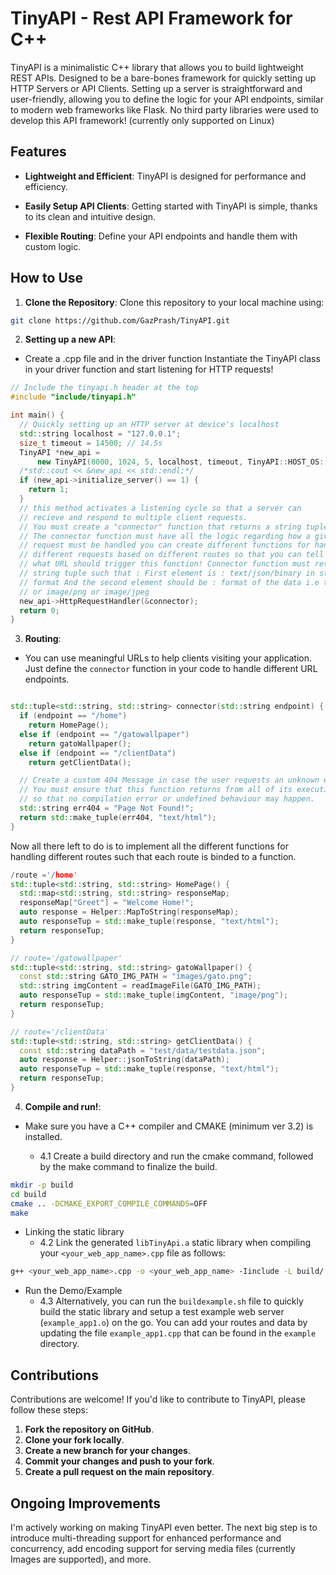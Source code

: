 # TinyAPI - Rest API Framework for C++

TinyAPI is a minimalistic C++ library that allows you to build lightweight REST APIs. Designed to be a bare-bones framework for quickly setting up HTTP Servers or API Clients. Setting up a server is straightforward and user-friendly, allowing you to define the logic for your API endpoints, similar to modern web frameworks like Flask. No third party libraries were used to develop this API framework! (currently only supported on Linux)

## Features

- **Lightweight and Efficient**: TinyAPI is designed for performance and efficiency.

- **Easily Setup API Clients**: Getting started with TinyAPI is simple, thanks to its clean and intuitive design.

- **Flexible Routing**: Define your API endpoints and handle them with custom logic.

<!-- - **Support for **: Send and receive JSON, audio and images. -->

## How to Use

1. **Clone the Repository**: Clone this repository to your local machine using:
```bash
git clone https://github.com/GazPrash/TinyAPI.git
```

2. **Setting up a new API**:

- Create a .cpp file and in the driver function Instantiate the TinyAPI class in your driver function and start listening for HTTP requests!
```cpp
// Include the tinyapi.h header at the top
#include "include/tinyapi.h"

int main() {
  // Quickly setting up an HTTP server at device's localhost
  std::string localhost = "127.0.0.1";
  size_t timeout = 14500; // 14.5s
  TinyAPI *new_api =
      new TinyAPI(8000, 1024, 5, localhost, timeout, TinyAPI::HOST_OS::LINUX);
  /*std::cout << &new_api << std::endl;*/
  if (new_api->initialize_server() == 1) {
    return 1;
  }
  // this method activates a listening cycle so that a server can
  // recieve and respond to multiple client requests.
  // You must create a "connector" function that returns a string tuple
  // The connector function must have all the logic regarding how a given
  // request must be handled you can create different functions for handling
  // different requests based on different routes so that you can tell TinyAPI
  // what URL should trigger this function! Connector function must return a
  // string tuple such that : First element is : text/json/binary in std::string
  // format And the second element should be : format of the data i.e text/html
  // or image/png or image/jpeg
  new_api->HttpRequestHandler(&connector);
  return 0;
}
```

3. **Routing**:

- You can use meaningful URLs to help clients visiting your application. Just define the ```connector``` function in your code to handle different URL endpoints.

```cpp

std::tuple<std::string, std::string> connector(std::string endpoint) {
  if (endpoint == "/home")
    return HomePage();
  else if (endpoint == "/gatowallpaper")
    return gatoWallpaper();
  else if (endpoint == "/clientData")
    return getClientData();

  // Create a custom 404 Message in case the user requests an unknown endpoint
  // You must ensure that this function returns from all of its execution paths
  // so that no compilation error or undefined behaviour may happen.
  std::string err404 = "Page Not Found!";
  return std::make_tuple(err404, "text/html");
}

```
Now all there left to do is to implement all the different functions for handling different routes such that
each route is binded to a function.

```cpp
/route ='/home'
std::tuple<std::string, std::string> HomePage() {
  std::map<std::string, std::string> responseMap;
  responseMap["Greet"] = "Welcome Home!";
  auto response = Helper::MapToString(responseMap);
  auto responseTup = std::make_tuple(response, "text/html");
  return responseTup;
}

// route='/gatowallpaper'
std::tuple<std::string, std::string> gatoWallpaper() {
  const std::string GATO_IMG_PATH = "images/gato.png";
  std::string imgContent = readImageFile(GATO_IMG_PATH);
  auto responseTup = std::make_tuple(imgContent, "image/png");
  return responseTup;
}

// route='/clientData'
std::tuple<std::string, std::string> getClientData() {
  const std::string dataPath = "test/data/testdata.json";
  auto response = Helper::jsonToString(dataPath);
  auto responseTup = std::make_tuple(response, "text/html");
  return responseTup;
}

```

4. **Compile and run!**:

- Make sure you have a C++ compiler and CMAKE (minimum ver 3.2) is installed.

  - 4.1 Create a build directory and run the cmake command, followed by the make command to finalize the build.

```bash
mkdir -p build
cd build
cmake .. -DCMAKE_EXPORT_COMPILE_COMMANDS=OFF
make
```

- Linking the static library
  - 4.2 Link the generated `libTinyApi.a` static library when compiling your `<your_web_app_name>.cpp` file as follows:

```bash
g++ <your_web_app_name>.cpp -o <your_web_app_name> -Iinclude -L build/ -lTinyApi
```

- Run the Demo/Example
  - 4.3 Alternatively, you can run the `buildexample.sh` file to quickly build the static library and setup a test example web server (`example_app1.o`) on the go. You can add your routes and data by updating the file `example_app1.cpp` that can be found in the `example` directory.


## Contributions

Contributions are welcome! If you'd like to contribute to TinyAPI, please follow these steps:

1. **Fork the repository on GitHub**.
2. **Clone your fork locally**.
3. **Create a new branch for your changes**.
4. **Commit your changes and push to your fork**.
5. **Create a pull request on the main repository**.

## Ongoing Improvements

I'm actively working on making TinyAPI even better. The next big step is to introduce multi-threading support for enhanced performance and concurrency, add encoding support for serving media files (currently Images are supported), and more.
